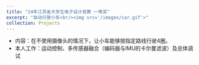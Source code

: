 ```yaml
---
title: "24年江苏省大学生电子设计竞赛 一等奖"
excerpt: "自动行驶小车<br/><img src='/images/car.gif'>"
collection: Projects
---
```


- 内容：在不使用摄像头的情况下，让小车能够按指定路线行驶4圈。
- 本人工作：运动控制、多传感器融合（编码器与IMU的卡尔曼滤波）及总体调试

